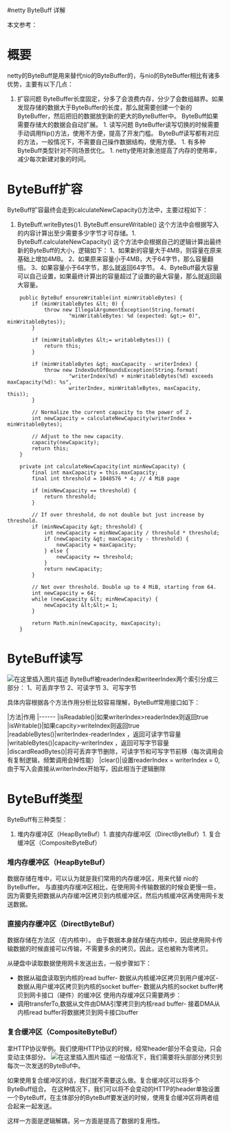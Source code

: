 #netty ByteBuff 详解
>  
 本文参考： 


# 概要

netty的ByteBuff是用来替代nio的ByteBuffer的，与nio的ByteBuffer相比有诸多优势，主要有以下几点：
1.  扩容问题 ByteBuffer长度固定，分多了会浪费内存，分少了会数组越界。如果发现存储的数据大于ByteBuffer的长度，那么就需要创建一个新的ByteBuffer，然后把旧的数据放到新的更大的ByteBuffer中。 ByteBuff如果需要存储大的数据会自动扩展。 1.  读写问题 ByteBuffer读写切换的时候需要手动调用flip()方法，使用不方便，提高了开发门槛。 ByteBuff读写都有对应的方法，一般情况下，不需要自己操作数据结构，使用方便。 1.  有多种ByteBuff类型针对不同场景优化。 1.  netty使用对象池提高了内存的使用率，减少每次新建对象的时间。 
# ByteBuff扩容

ByteBuff扩容最终会走到calculateNewCapacity()方法中，主要过程如下：
1. ByteBuff.writeBytes()1. ByteBuff.ensureWritable() 这个方法中会根据写入的内容计算出至少需要多少字节才可存储。1. ByteBuff.calculateNewCapacity() 这个方法中会根据自己的逻辑计算出最终新的ByteBuff的大小，逻辑如下： 1、如果新的容量大于4MB，则容量在原来基础上增加4MB。 2、如果原来容量小于4MB，大于64字节，那么容量翻倍。 3、如果容量小于64字节，那么就返回64字节。 4、ByteBuff最大容量可以自己设置，如果最终计算出的容量超过了设置的最大容量，那么就返回最大容量。
```
    public ByteBuf ensureWritable(int minWritableBytes) {
        if (minWritableBytes &lt; 0) {
            throw new IllegalArgumentException(String.format(
                    "minWritableBytes: %d (expected: &gt;= 0)", minWritableBytes));
        }

        if (minWritableBytes &lt;= writableBytes()) {
            return this;
        }

        if (minWritableBytes &gt; maxCapacity - writerIndex) {
            throw new IndexOutOfBoundsException(String.format(
                    "writerIndex(%d) + minWritableBytes(%d) exceeds maxCapacity(%d): %s",
                    writerIndex, minWritableBytes, maxCapacity, this));
        }

        // Normalize the current capacity to the power of 2.
        int newCapacity = calculateNewCapacity(writerIndex + minWritableBytes);

        // Adjust to the new capacity.
        capacity(newCapacity);
        return this;
    }

```

```
    private int calculateNewCapacity(int minNewCapacity) {
        final int maxCapacity = this.maxCapacity;
        final int threshold = 1048576 * 4; // 4 MiB page

        if (minNewCapacity == threshold) {
            return threshold;
        }

        // If over threshold, do not double but just increase by threshold.
        if (minNewCapacity &gt; threshold) {
            int newCapacity = minNewCapacity / threshold * threshold;
            if (newCapacity &gt; maxCapacity - threshold) {
                newCapacity = maxCapacity;
            } else {
                newCapacity += threshold;
            }
            return newCapacity;
        }

        // Not over threshold. Double up to 4 MiB, starting from 64.
        int newCapacity = 64;
        while (newCapacity &lt; minNewCapacity) {
            newCapacity &lt;&lt;= 1;
        }

        return Math.min(newCapacity, maxCapacity);
    }

```

# ByteBuff读写

<img src="https://img-blog.csdnimg.cn/20190713105948251.png?x-oss-process=image/watermark,type_ZmFuZ3poZW5naGVpdGk,shadow_10,text_aHR0cHM6Ly94dWppYWppYS5ibG9nLmNzZG4ubmV0,size_16,color_FFFFFF,t_70" alt="在这里插入图片描述"> ByteBuff被readerIndex和writeerIndex两个索引分成三部分： 1、可丢弃字节 2、可读字节 3、可写字节

具体内容根据各个方法作用分析比较容易理解，ByteBuff常用接口如下：

|方法|作用
|------
|isReadable()|如果writerIndex&gt;readerIndex则返回true
|isWritable()|如果capcity&gt;writeIndex则返回true
|readableBytes()|writerIndex-readerIndex ，返回可读字节容量
|writableBytes()|capacity-writerIndex ，返回可写字节容量
|discardReadBytes()|将可丢弃字节删除，可读字节和可写字节前移（每次调用会有复制逻辑，频繁调用会掉性能）
|clear()|设置readerIndex = writerIndex = 0,由于写入会直接从writerIndex开始写，因此相当于逻辑删除

# ByteBuff类型

ByteBuff有三种类型：
1. 堆内存缓冲区（HeapByteBuf）1. 直接内存缓冲区（DirectByteBuf）1. 复合缓冲区（CompositeByteBuf）
### 堆内存缓冲区（HeapByteBuf）

数据存储在堆中，可以认为就是我们常用的内存缓冲区，用来代替 nio的ByteBuffer。 与直接内存缓冲区相比，在使用网卡传输数据的时候会更慢一些，因为需要先把数据从内存缓冲区拷贝到内核缓冲区，然后内核缓冲区再使用网卡发送数据。

### 直接内存缓冲区（DirectByteBuf）

数据存储在方法区（在内核中）。 由于数据本身就存储在内核中，因此使用网卡传输数据的时候直接可以传输，不需要多余的拷贝。因此，这也被称为零拷贝。

>  
 从硬盘中读取数据使用网卡发送出去，一般步骤如下： 
 - 数据从磁盘读取到内核的read buffer- 数据从内核缓冲区拷贝到用户缓冲区- 数据从用户缓冲区拷贝到内核的socket buffer- 数据从内核的socket buffer拷贝到网卡接口（硬件）的缓冲区 
 使用内存缓冲区只需要两步： 
 - 调用transferTo,数据从文件由DMA引擎拷贝到内核read buffer- 接着DMA从内核read buffer将数据拷贝到网卡接口buffer 


### 复合缓冲区（CompositeByteBuf）

拿HTTP协议举例。我们使用HTTP协议的时候，经常header部分不会变动，只会变动主体部分。 <img src="https://img-blog.csdnimg.cn/20190713120122289.png?x-oss-process=image/watermark,type_ZmFuZ3poZW5naGVpdGk,shadow_10,text_aHR0cHM6Ly94dWppYWppYS5ibG9nLmNzZG4ubmV0,size_16,color_FFFFFF,t_70" alt="在这里插入图片描述"> 一般情况下，我们需要将头部部分拷贝到每次一次发送的ByteBuf中。

如果使用复合缓冲区的话，我们就不需要这么做。复合缓冲区可以将多个ByteBuff组合。 在这种情况下，我们可以将不会变动的HTTP的header单独设置一个ByteBuff，在主体部分的ByteBuff要发送的时候，使用复合缓冲区将两者组合起来一起发送。

这样一方面是逻辑解耦，另一方面是提高了数据的复用性。